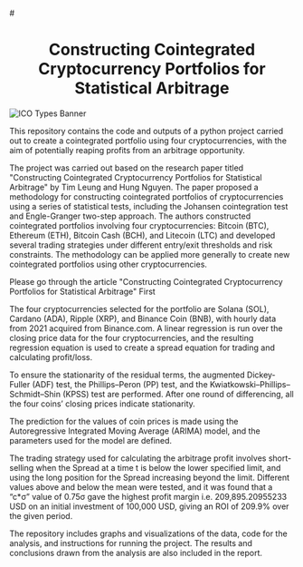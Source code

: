 #<h1 align="center"> Constructing Cointegrated Cryptocurrency Portfolios for Statistical Arbitrage </h1>

<head>

</head>
<body>
	<div class="banner">
		<img src= https://img.freepik.com/premium-vector/crypto-currency-horizontal-banner-bitcoin-digital-web-money-technology_48369-13318.jpg?w=2000 alt="ICO Types Banner">
	</div>
</body>

This repository contains the code and outputs of a python project carried out to create a cointegrated portfolio using four cryptocurrencies, with the aim of potentially reaping profits from an arbitrage opportunity.


The project was carried out based on the research paper titled "Constructing Cointegrated Cryptocurrency Portfolios for Statistical Arbitrage" by Tim Leung and Hung Nguyen. The paper proposed a methodology for constructing cointegrated portfolios of cryptocurrencies using a series of statistical tests, including the Johansen cointegration test and Engle-Granger two-step approach. The authors constructed cointegrated portfolios involving four cryptocurrencies: Bitcoin (BTC), Ethereum (ETH), Bitcoin Cash (BCH), and Litecoin (LTC) and developed several trading strategies under different entry/exit thresholds and risk constraints. The methodology can be applied more generally to create new cointegrated portfolios using other cryptocurrencies.

Please go through the article "Constructing Cointegrated Cryptocurrency Portfolios for Statistical Arbitrage" First

The four cryptocurrencies selected for the portfolio are Solana (SOL), Cardano (ADA), Ripple (XRP), and Binance Coin (BNB), with hourly data from 2021 acquired from Binance.com. A linear regression is run over the closing price data for the four cryptocurrencies, and the resulting regression equation is used to create a spread equation for trading and calculating profit/loss.

To ensure the stationarity of the residual terms, the augmented Dickey-Fuller (ADF) test, the Phillips–Peron (PP) test, and the Kwiatkowski–Phillips–Schmidt–Shin (KPSS) test are performed. After one round of differencing, all the four coins’ closing prices indicate stationarity.

The prediction for the values of coin prices is made using the Autoregressive Integrated Moving Average (ARIMA) model, and the parameters used for the model are defined.

The trading strategy used for calculating the arbitrage profit involves short-selling when the Spread at a time t is below the lower specified limit, and using the long position for the Spread increasing beyond the limit. Different values above and below the mean were tested, and it was found that a “c*σ” value of 0.75σ gave the highest profit margin i.e. 209,895.20955233 USD on an initial investment of 100,000 USD, giving an ROI of 209.9% over the given period.

The repository includes graphs and visualizations of the data, code for the analysis, and instructions for running the project. The results and conclusions drawn from the analysis are also included in the report.
